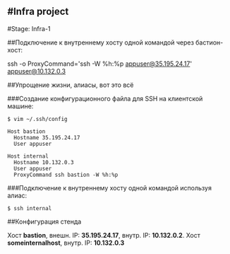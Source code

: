 #Infra project
--------------
#Stage: Infra-1

##Подключение к внутреннему хосту одной командой через бастион-хост:

ssh -o ProxyCommand='ssh -W %h:%p appuser@35.195.24.17' appuser@10.132.0.3 

##Упрощение жизни, алиасы, вот это всё

###Создание конфигурационного файла для SSH на клиентской машине:

```shell
$ vim ~/.ssh/config

Host bastion
  Hostname 35.195.24.17
  User appuser

Host internal
  Hostname 10.132.0.3
  User appuser
  ProxyCommand ssh bastion -W %h:%p
```

###Подключение к внутреннему хосту одной командой используя алиас:

```shell
$ ssh internal
```

##Конфигурация стенда

Хост **bastion**, внешн. IP: **35.195.24.17**, внутр. IP: **10.132.0.2**. 
Хост **someinternalhost**, внутр. IP: **10.132.0.3**
